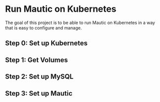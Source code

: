 # Run Mautic on Kubernetes

The goal of this project is to be able to run Mautic on Kubernetes in a way that is easy to configure and manage.

## Step 0: Set up Kubernetes

## Step 1: Get Volumes

## Step 2: Set up MySQL

## Step 3: Set up Mautic
